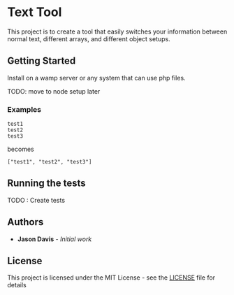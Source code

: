 # Text Tool

This project is to create a tool that easily switches your information between normal text, different arrays, and different object setups. 

## Getting Started

Install on a wamp server or any system that can use php files. 


TODO: move to node setup later


### Examples

```
test1
test2
test3

```

becomes 

```
["test1", "test2", "test3"]
```

## Running the tests

TODO : Create tests

## Authors

* **Jason Davis** - *Initial work* 


## License

This project is licensed under the MIT License - see the [LICENSE](LICENSE) file for details
